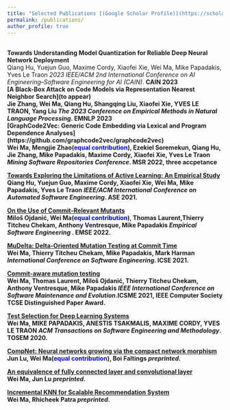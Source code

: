 ```yaml
---
title: "Selected Publications [(Google Scholar Profile)](https://scholar.google.com/citations?view_op=list_works&hl=en&hl=en&user=ZubTNs0AAAAJ)"
permalink: /publications/
author_profile: true
---
```


<br>
<b>Towards Understanding Model Quantization for Reliable Deep Neural Network Deployment</b> <br>
Qiang Hu, Yuejun Guo, Maxime Cordy, Xiaofei Xie, Wei Ma, Mike Papadakis, Yves Le Traon
<i>2023 IEEE/ACM 2nd International Conference on AI Engineering–Software Engineering for AI (CAIN)</i>. <b>CAIN 2023</b>

<br>
<b>[A Black-Box Attack on Code Models via Representation Nearest Neighbor Search](to appear)</b> <br> 
<b>Jie Zhang, Wei Ma, Qiang Hu, Shangqing Liu, Xiaofei Xie, YVES LE TRAON, Yang Liu
<i>The 2023 Conference on Empirical Methods in Natural Language Processing</i>. <b>EMNLP 2023</b>

<br>
<b>[GraphCode2Vec: Generic Code Embedding via Lexical and Program Dependence Analyses](https://github.com/graphcode2vec/graphcode2vec)</b> <br> 
<b>Wei Ma</b>, Mengjie Zhao(<font color='blue'>equal contribution</font>), Ezekiel Soremekun, Qiang Hu, Jie Zhang, Mike Papadakis, Maxime Cordy, Xiaofei Xie, Yves Le Traon
<i>Mining Software Repositories Conference</i>. <b>MSR 2022, three accpetance</b>

<b>[Towards Exploring the Limitations of Active Learning: An Empirical Study]()</b> <br> 
Qiang Hu, Yuejun Guo, Maxime Cordy, Xiaofei Xie, <b>Wei Ma</b>, Mike Papadakis, Yves Le Traon
<i>IEEE/ACM International Conference on Automated Software Engineering</i>. <b>ASE 2021</b>.

<b>[On the Use of Commit-Relevant Mutants]()</b> <br>
Miloš Ojdanić,<b> Wei Ma</b>(<font color='blue'>equal contribution</font>), Thomas Laurent,Thierry Titcheu Chekam, Anthony Ventresque, Mike Papadakis
<i>Empirical Software Engineering </i>. <b>EMSE 2022</b>.

<b>[MuDelta: Delta-Oriented Mutation Testing at Commit Time]()</b> <br>
<b> Wei Ma</b>, Thierry Titcheu Chekam, Mike Papadakis, Mark Harman
<i>International Conference on Software Engineering</i>.  <b>ICSE 2021</b>.

<b>[Commit-aware mutation testing]()</b> <br>
<b> Wei Ma</b>, Thomas Laurent, Miloš Ojdanić, Thierry Titcheu Chekam, Anthony Ventresque, Mike Papadakis
<i> IEEE International Conference on Software Maintenance and Evolution</i>.<b>ICSME 2021, IEEE Computer Society TCSE Distinguished Paper Award</b>.

<b>[Test Selection for Deep Learning Systems]()</b> <br> 
<b> Wei Ma</b>, MIKE PAPADAKIS, ANESTIS TSAKMALIS, MAXIME CORDY, YVES LE TRAON 
<i>ACM Transactions on Software Engineering and Methodology</i>. <b>TOSEM 2020</b>.

<b>[CompNet: Neural networks growing via the compact network morphism](https://arxiv.org/pdf/1804.10316.pdf)</b> <br> 
Jun Lu, <b> Wei Ma</b>(<font color='blue'>equal contribution</font>), Boi Faltings
<i>preprinted</i>.

<b>[An equivalence of fully connected layer and convolutional layer](https://arxiv.org/pdf/1712.01252.pdf)</b> <br> 
<b> Wei Ma</b>, Jun Lu
<i>preprinted</i>.

<b>[Incremental KNN for Scalable Recommendation System](https://www.researchgate.net/profile/Wei-Ma-20/publication/336839062_Incremental_KNN_for_Scalable_Recommendation_System/links/5db5f4eaa6fdccc99da8a476/Incremental-KNN-for-Scalable-Recommendation-System.pdf)</b> <br> 
<b> Wei Ma</b>, Rhicheek Patra
<i>preprinted</i>.

